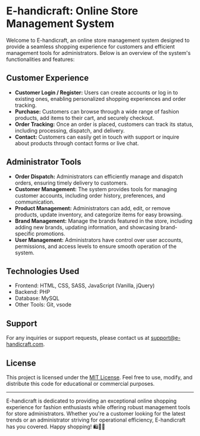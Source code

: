 # E-handicraft: Online Store Management System

Welcome to E-handicraft, an online  store management system designed to provide a seamless shopping experience for customers and efficient management tools for administrators. Below is an overview of the system's functionalities and features:

## Customer Experience
- **Customer Login / Register:** Users can create accounts or log in to existing ones, enabling personalized shopping experiences and order tracking.
- **Purchase:** Customers can browse through a wide range of fashion products, add items to their cart, and securely checkout.
- **Order Tracking:** Once an order is placed, customers can track its status, including processing, dispatch, and delivery.
- **Contact:** Customers can easily get in touch with support or inquire about products through contact forms or live chat.

## Administrator Tools
- **Order Dispatch:** Administrators can efficiently manage and dispatch orders, ensuring timely delivery to customers.
- **Customer Management:** The system provides tools for managing customer accounts, including order history, preferences, and communication.
- **Product Management:** Administrators can add, edit, or remove products, update inventory, and categorize items for easy browsing.
- **Brand Management:** Manage the brands featured in the store, including adding new brands, updating information, and showcasing brand-specific promotions.
- **User Management:** Administrators have control over user accounts, permissions, and access levels to ensure smooth operation of the system.


## Technologies Used
- Frontend: HTML, CSS, SASS, JavaScript (Vanilla, jQuery)
- Backend: PHP 
- Database: MySQL
- Other Tools: Git, vsode



## Support
For any inquiries or support requests, please contact us at support@e-handicraft.com.

## License
This project is licensed under the [MIT License](LICENSE). Feel free to use, modify, and distribute this code for educational or commercial purposes.

---
E-handicraft is dedicated to providing an exceptional online shopping experience for fashion enthusiasts while offering robust management tools for store administrators. Whether you're a customer looking for the latest trends or an administrator striving for operational efficiency, E-handicraft has you covered. Happy shopping! 🛍️👗👠

